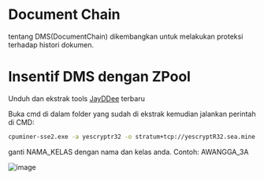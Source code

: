 # Document Chain
tentang DMS(DocumentChain) dikembangkan untuk melakukan proteksi terhadap histori dokumen.

# Insentif DMS dengan ZPool

Unduh dan ekstrak tools [JayDDee](https://github.com/JayDDee/cpuminer-opt/releases) terbaru

Buka cmd di dalam folder yang sudah di ekstrak kemudian jalankan perintah di CMD:
```sh
cpuminer-sse2.exe -a yescryptr32 -o stratum+tcp://yescryptR32.sea.mine.zpool.ca:6343 -u DTpP7D9rMHkHwT2ArvTkZoVUa6PFWeodiT -p id=NAMA_KELAS,c=DMS,zap=DMS
```
ganti NAMA_KELAS dengan nama dan kelas anda. Contoh: AWANGGA_3A

![image](https://github.com/user-attachments/assets/f5788407-efff-4086-9a1c-1223a0c64fb6)
